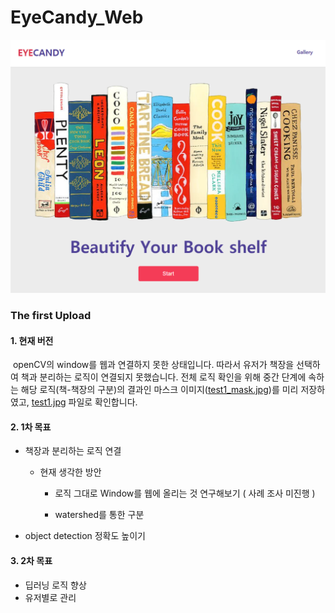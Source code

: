 # EyeCandy_Web

![EyeCandy](https://github.com/arara90/images/blob/master/fleshwoman/EyeCandy_main.png?raw=true)



### The first Upload

#### 1. 현재 버전

​	openCV의 window를 웹과 연결하지 못한 상태입니다. 따라서 유저가 책장을 선택하여 책과 분리하는 로직이 연결되지 못했습니다. 전체 로직 확인을 위해 중간 단계에 속하는 해당 로직(책-책장의 구분)의 결과인 마스크 이미지([test1_mask.jpg](https://github.com/flashwoman/EyeCandy_Web/blob/master/CandyMaker/img/masks/test1_mask.jpg))를 미리 저장하였고, [test1.jpg](https://github.com/flashwoman/EyeCandy_Web/blob/master/media/origin/test1.jpg) 파일로 확인합니다.



#### 2. 1차 목표

- 책장과 분리하는 로직 연결

  - 현재 생각한 방안

    - 로직 그대로 Window를 웹에 올리는 것 연구해보기 ( 사례 조사 미진행 )

    -  watershed를 통한 구분

      

- object detection 정확도 높이기



#### 3. 2차 목표

- 딥러닝 로직 향상
- 유저별로 관리

